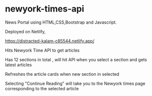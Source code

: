 # newyork-times-api

News Portal using HTML,CSS,Bootstrap and Javascript.

Deployed on Netlify,

https://distracted-kalam-c85544.netlify.app/

Hits Newyork Time API to get articles

Has 12 sections in total , will hit API when you select a section and gets latest articles

Refreshes the article cards when new section in selected

Selecting "Continue Reading" will take you to the Newyork times page corresponding to the selected article
